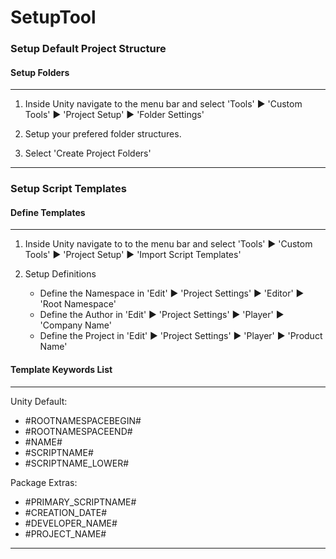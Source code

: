 # SetupTool #

### Setup Default Project Structure ###

#### Setup Folders ####

---

1. Inside Unity navigate to the menu bar and select 'Tools' ▶ 'Custom Tools' ▶ 'Project Setup' ▶ 'Folder Settings'

2. Setup your prefered folder structures. 

3. Select 'Create Project Folders'

---

### Setup Script Templates ###

#### Define Templates ####

---

1. Inside Unity navigate to to the menu bar and select 'Tools' ▶ 'Custom Tools' ▶ 'Project Setup' ▶ 'Import Script Templates'

2. Setup Definitions

	* Define the Namespace in 'Edit' ▶ 'Project Settings' ▶ 'Editor' ▶ 'Root Namespace'    
	* Define the Author in 'Edit' ▶ 'Project Settings' ▶ 'Player' ▶ 'Company Name'         
	* Define the Project in 'Edit' ▶ 'Project Settings' ▶ 'Player' ▶ 'Product Name'        

#### Template Keywords List #### 

---

Unity Default:
* #ROOTNAMESPACEBEGIN#
* #ROOTNAMESPACEEND#
* #NAME#
* #SCRIPTNAME#
* #SCRIPTNAME_LOWER#

Package Extras:
* #PRIMARY_SCRIPTNAME#
* #CREATION_DATE#
* #DEVELOPER_NAME#
* #PROJECT_NAME#

---